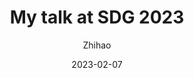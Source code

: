 ---
layout: post
title: My talk at SDG 2023
author: Zhihao
description: The scerets behind the snow depth
date: 2023-02-07
tags: notes
categories: sustainable climate
redirect: /assets/pdf/SDG2023_zhihao_snowdepth.pdf
lang: eng
publish: yes
---